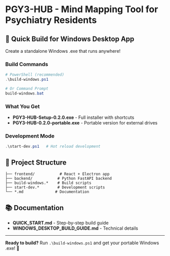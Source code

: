 # PGY3-HUB - Mind Mapping Tool for Psychiatry Residents

## 🚀 Quick Build for Windows Desktop App

Create a standalone Windows .exe that runs anywhere!

### Build Commands
```powershell
# PowerShell (recommended)
.\build-windows.ps1

# Or Command Prompt
build-windows.bat
```

### What You Get
- **PGY3-HUB-Setup-0.2.0.exe** - Full installer with shortcuts
- **PGY3-HUB-0.2.0-portable.exe** - Portable version for external drives

### Development Mode
```powershell
.\start-dev.ps1   # Hot reload development
```

## 📁 Project Structure
```
├── frontend/           # React + Electron app
├── backend/           # Python FastAPI backend  
├── build-windows.*    # Build scripts
├── start-dev.*        # Development scripts
└── *.md              # Documentation
```

## 📚 Documentation
- **QUICK_START.md** - Step-by-step build guide
- **WINDOWS_DESKTOP_BUILD_GUIDE.md** - Technical details

---
**Ready to build?** Run `.\build-windows.ps1` and get your portable Windows .exe! 🎯